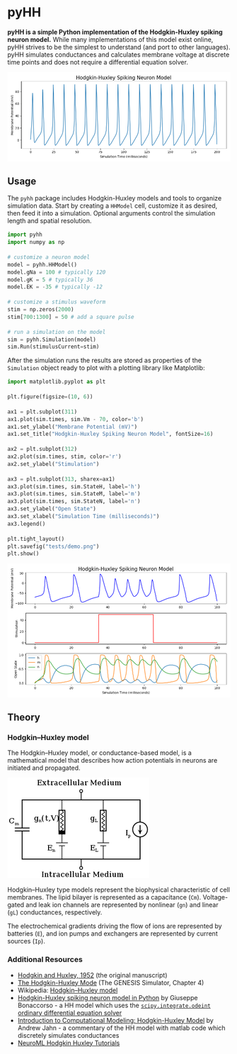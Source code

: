 # pyHH
**pyHH is a simple Python implementation of the Hodgkin-Huxley spiking neuron model.** While many implementations of this model exist online, pyHH strives to be the simplest to understand (and port to other languages). pyHH simulates conductances and calculates membrane voltage at discrete time points and does not require a differential equation solver.

![](dev/concept4.png)

## Usage
The `pyhh` package includes Hodgkin-Huxley models and tools to organize simulation data. Start by creating a `HHModel` cell, customize it as desired, then feed it into a simulation. Optional arguments control the simulation length and spatial resolution.

```python
import pyhh
import numpy as np

# customize a neuron model
model = pyhh.HHModel()
model.gNa = 100 # typically 120
model.gK = 5 # typically 36
model.EK = -35 # typically -12

# customize a stimulus waveform
stim = np.zeros(2000)
stim[700:1300] = 50 # add a square pulse

# run a simulation on the model
sim = pyhh.Simulation(model)
sim.Run(stimulusCurrent=stim)
```

After the simulation runs the results are stored as properties of the `Simulation` object ready to plot with a plotting library like Matplotlib:

```python
import matplotlib.pyplot as plt

plt.figure(figsize=(10, 6))

ax1 = plt.subplot(311)
ax1.plot(sim.times, sim.Vm - 70, color='b')
ax1.set_ylabel("Membrane Potential (mV)")
ax1.set_title("Hodgkin-Huxley Spiking Neuron Model", fontSize=16)

ax2 = plt.subplot(312)
ax2.plot(sim.times, stim, color='r')
ax2.set_ylabel("Stimulation")

ax3 = plt.subplot(313, sharex=ax1)
ax3.plot(sim.times, sim.StateH, label='h')
ax3.plot(sim.times, sim.StateM, label='m')
ax3.plot(sim.times, sim.StateN, label='n')
ax3.set_ylabel("Open State")
ax3.set_xlabel("Simulation Time (milliseconds)")
ax3.legend()

plt.tight_layout()
plt.savefig("tests/demo.png")
plt.show()
```

![](tests/demo.png)

## Theory

### Hodgkin–Huxley model
The Hodgkin–Huxley model, or conductance-based model, is a mathematical model that describes how action potentials in neurons are initiated and propagated. 

![](dev/figures/320px-Hodgkin-Huxley.svg.png)

Hodgkin–Huxley type models represent the biophysical characteristic of cell membranes. The lipid bilayer is represented as a capacitance (`Cm`). Voltage-gated and leak ion channels are represented by nonlinear (`gn`) and linear (`gL`) conductances, respectively. 

The electrochemical gradients driving the flow of ions are represented by batteries (`E`), and ion pumps and exchangers are represented by current sources (`Ip`).

### Additional Resources
* [Hodgkin and Huxley, 1952](https://www.ncbi.nlm.nih.gov/pmc/articles/PMC1392413/pdf/jphysiol01442-0106.pdf) (the original manuscript)
* [The Hodgkin-Huxley Mode](http://www.genesis-sim.org/GENESIS/iBoG/iBoGpdf/chapt4.pdf) (The GENESIS Simulator, Chapter 4)
* Wikipedia: [Hodgkin–Huxley model](https://en.wikipedia.org/wiki/Hodgkin%E2%80%93Huxley_model)
* [Hodgkin-Huxley spiking neuron model in Python](https://www.bonaccorso.eu/2017/08/19/hodgkin-huxley-spiking-neuron-model-python/) by Giuseppe Bonaccorso - a HH model which uses the [`scipy.integrate.odeint` ordinary differential equation solver](https://docs.scipy.org/doc/scipy/reference/generated/scipy.integrate.odeint.html)
* [Introduction to Computational Modeling: Hodgkin-Huxley Model](http://andysbrainblog.blogspot.com/2013/10/introduction-to-computational-modeling.html) by Andrew Jahn - a commentary of the HH model with matlab code which discretely simulates conductances
* [NeuroML Hodgkin Huxley Tutorials](https://github.com/swharden/hodgkin_huxley_tutorial)
